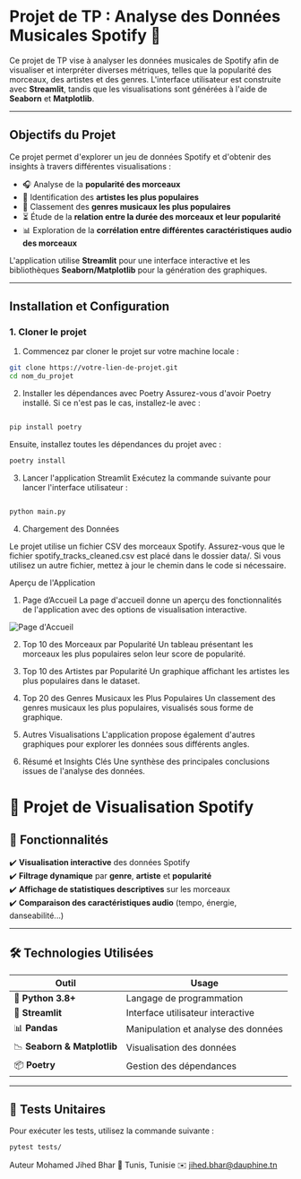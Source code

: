 # **Projet de TP : Analyse des Données Musicales Spotify** 🎵

Ce projet de TP vise à analyser les données musicales de Spotify afin de visualiser et interpréter diverses métriques, telles que la popularité des morceaux, des artistes et des genres. L'interface utilisateur est construite avec **Streamlit**, tandis que les visualisations sont générées à l'aide de **Seaborn** et **Matplotlib**.

---

## **Objectifs du Projet**

Ce projet permet d'explorer un jeu de données Spotify et d'obtenir des insights à travers différentes visualisations :

- 🎧 Analyse de la **popularité des morceaux**
- 🎤 Identification des **artistes les plus populaires**
- 🎵 Classement des **genres musicaux les plus populaires**
- ⏳ Étude de la **relation entre la durée des morceaux et leur popularité**
- 📊 Exploration de la **corrélation entre différentes caractéristiques audio des morceaux**

L'application utilise **Streamlit** pour une interface interactive et les bibliothèques **Seaborn/Matplotlib** pour la génération des graphiques.

---

## **Installation et Configuration**

### **1. Cloner le projet**

1. Commencez par cloner le projet sur votre machine locale :

```bash
git clone https://votre-lien-de-projet.git
cd nom_du_projet
```


2. Installer les dépendances avec Poetry
Assurez-vous d'avoir Poetry installé. Si ce n'est pas le cas, installez-le avec :

``` bash

pip install poetry
```
Ensuite, installez toutes les dépendances du projet avec :

``` bash
poetry install
```

3. Lancer l'application Streamlit
Exécutez la commande suivante pour lancer l'interface utilisateur :

```bash

python main.py
```
4. Chargement des Données

Le projet utilise un fichier CSV des morceaux Spotify. Assurez-vous que le fichier spotify_tracks_cleaned.csv est placé dans le dossier data/.
Si vous utilisez un autre fichier, mettez à jour le chemin dans le code si nécessaire.


Aperçu de l'Application
1. Page d’Accueil
La page d'accueil donne un aperçu des fonctionnalités de l'application avec des options de visualisation interactive.

![Page d'Accueil](images/home.jpg)


2. Top 10 des Morceaux par Popularité
Un tableau présentant les morceaux les plus populaires selon leur score de popularité.



3. Top 10 des Artistes par Popularité
Un graphique affichant les artistes les plus populaires dans le dataset.



4. Top 20 des Genres Musicaux les Plus Populaires
Un classement des genres musicaux les plus populaires, visualisés sous forme de graphique.



5. Autres Visualisations
L'application propose également d'autres graphiques pour explorer les données sous différents angles.



6. Résumé et Insights Clés
Une synthèse des principales conclusions issues de l'analyse des données.


# 🎵 Projet de Visualisation Spotify  

## 🚀 Fonctionnalités  
✔️ **Visualisation interactive** des données Spotify  
✔️ **Filtrage dynamique** par **genre**, **artiste** et **popularité**  
✔️ **Affichage de statistiques descriptives** sur les morceaux  
✔️ **Comparaison des caractéristiques audio** (tempo, énergie, danseabilité...)  

---

## 🛠 Technologies Utilisées  
| Outil         | Usage |
|--------------|--------------------------------|
| 🐍 **Python 3.8+** | Langage de programmation |
| 🎨 **Streamlit** | Interface utilisateur interactive |
| 📊 **Pandas** | Manipulation et analyse des données |
| 📉 **Seaborn & Matplotlib** | Visualisation des données |
| 📦 **Poetry** | Gestion des dépendances |

---

## 🧪 Tests Unitaires  
Pour exécuter les tests, utilisez la commande suivante :  

```bash
pytest tests/
```
Auteur
Mohamed Jihed Bhar
📍 Tunis, Tunisie
✉️ jihed.bhar@dauphine.tn
